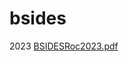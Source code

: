 # bsides
2023
[BSIDESRoc2023.pdf](https://github.com/actuator/bsides/files/11007588/BSIDESRoc2023.pdf)
